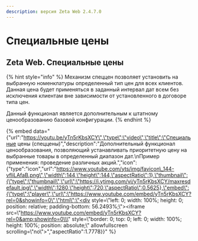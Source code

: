 ```yaml
---
description: версия Zeta Web 2.4.7.0
---
```


# Специальные цены

## Zeta Web. Специальные цены

{% hint style="info" %}
Механизм спеццен позволяет установить на выбранную номенклатуры определенный тип цен для всех клиентов. Данная цена будет применяться в заданный интервал дат всем без исключения клиентам вне зависимости от установленного в договоре типа цен.

Данный функционал является дополнительным к штатному ценообразованию базовой конфигурации.
{% endhint %}

{% embed data="{\"url\":\"https://youtu.be/yTn5rKbsXCY\",\"type\":\"video\",\"title\":\"Специальные цены \(спеццены\)\",\"description\":\"Дополнительный функционал ценообразования, позволяющий устанавливать приоритетную цену на выбранные товары в определенный диапазон дат.\\nПример применения: проведение различных акций.\",\"icon\":{\"type\":\"icon\",\"url\":\"https://www.youtube.com/yts/img/favicon\_144-vfliLAfaB.png\",\"width\":144,\"height\":144,\"aspectRatio\":1},\"thumbnail\":{\"type\":\"thumbnail\",\"url\":\"https://i.ytimg.com/vi/yTn5rKbsXCY/maxresdefault.jpg\",\"width\":1280,\"height\":720,\"aspectRatio\":0.5625},\"embed\":{\"type\":\"player\",\"url\":\"https://www.youtube.com/embed/yTn5rKbsXCY?rel=0&showinfo=0\",\"html\":\"<div style=\\\"left: 0; width: 100%; height: 0; position: relative; padding-bottom: 56.2493%;\\\"><iframe src=\\\"https://www.youtube.com/embed/yTn5rKbsXCY?rel=0&amp;showinfo=0\\\" style=\\\"border: 0; top: 0; left: 0; width: 100%; height: 100%; position: absolute;\\\" allowfullscreen scrolling=\\\"no\\\"></iframe></div>\",\"aspectRatio\":1.7778}}" %}



